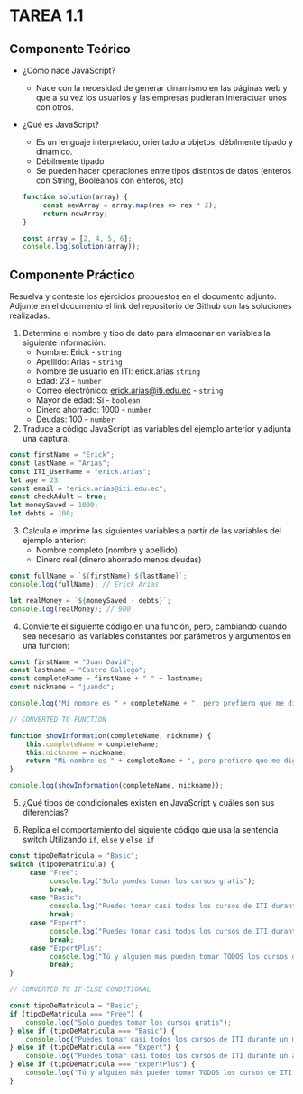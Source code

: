 # TAREA 1.1

## Componente Teórico
- ¿Cómo nace JavaScript?
  - Nace con la necesidad de generar dinamismo en las páginas web y que a su vez los usuarios y las empresas pudieran interactuar unos con otros.
  
- ¿Qué es JavaScript?
  - Es un lenguaje interpretado, orientado a objetos, débilmente tipado y dinámico.
  - Débilmente tipado
  - Se pueden hacer operaciones entre tipos distintos de datos (enteros con String, Booleanos con enteros, etc)
  
  ```js
  function solution(array) {
       const newArray = array.map(res => res * 2);
       return newArray;
  }
  
  const array = [2, 4, 5, 6];
  console.log(solution(array));
  ```
  
## Componente Práctico
Resuelva y conteste los ejercicios propuestos en el documento adjunto.  
Adjunte en el documento el link del repositorio de Github con las soluciones realizadas.

1. Determina el nombre y tipo de dato para almacenar en variables la siguiente información:
   - Nombre: Erick - `string`
   - Apellido: Arias - `string`
   - Nombre de usuario en ITI: erick.arias `string`
   - Edad: 23 - `number`
   - Correo electrónico: erick.arias@iti.edu.ec - `string`
   - Mayor de edad: Sí - `boolean`
   - Dinero ahorrado: 1000 - `number`
   - Deudas: 100 - `number`
2. Traduce a código JavaScript las variables del ejemplo anterior y adjunta una captura.
```js
const firstName = "Erick";
const lastName = "Arias";
const ITI_UserName = "erick.arias";
let age = 23;
const email = "erick.arias@iti.edu.ec";
const checkAdult = true;
let moneySaved = 1000;
let debts = 100;
```

3. Calcula e imprime las siguientes variables a partir de las variables del ejemplo anterior:
   - Nombre completo (nombre y apellido)
   - Dinero real (dinero ahorrado menos deudas)
```js
const fullName = `${firstName} ${lastName}`;
console.log(fullName); // Erick Arias

let realMoney = `${moneySaved - debts}`;
console.log(realMoney); // 900
```
   
4. Convierte el siguiente código en una función, pero, cambiando cuando sea necesario las variables constantes por parámetros y argumentos en una función:
```js
const firstName = "Juan David";
const lastname = "Castro Gallego";
const completeName = firstName + " " + lastname;
const nickname = "juandc";

console.log("Mi nombre es " + completeName + ", pero prefiero que me digas " + nickname + ".");
```
```js
// CONVERTED TO FUNCTION

function showInformation(completeName, nickname) {
    this.completeName = completeName;
    this.nickname = nickname;
    return "Mi nombre es " + completeName + ", pero prefiero que me digas " + nickname + ".";
}

console.log(showInformation(completeName, nickname));
```

5. ¿Qué tipos de condicionales existen en JavaScript y cuáles son sus diferencias?

6. Replica el comportamiento del siguiente código que usa la sentencia switch Utilizando `if`, `else` y `else if`
```js
const tipoDeMatricula = "Basic";
switch (tipoDeMatricula) {
     case "Free":
          console.log("Solo puedes tomar los cursos gratis");
          break;
     case "Basic":
          console.log("Puedes tomar casi todos los cursos de ITI durante un mes");
          break;
     case "Expert":
          console.log("Puedes tomar casi todos los cursos de ITI durante un año");
          break;
     case "ExpertPlus":
          console.log("Tú y alguien más pueden tomar TODOS los cursos de ITI durante un año");
          break;
}
```
```js
// CONVERTED TO IF-ELSE CONDITIONAL

const tipoDeMatricula = "Basic";
if (tipoDeMatricula === "Free") {
    console.log("Solo puedes tomar los cursos gratis");
} else if (tipoDeMatricula === "Basic") {
    console.log("Puedes tomar casi todos los cursos de ITI durante un mes");
} else if (tipoDeMatricula === "Expert") {
    console.log("Puedes tomar casi todos los cursos de ITI durante un año");
} else if (tipoDeMatricula === "ExpertPlus") {
    console.log("Tú y alguien más pueden tomar TODOS los cursos de ITI durante un año");
}
```
